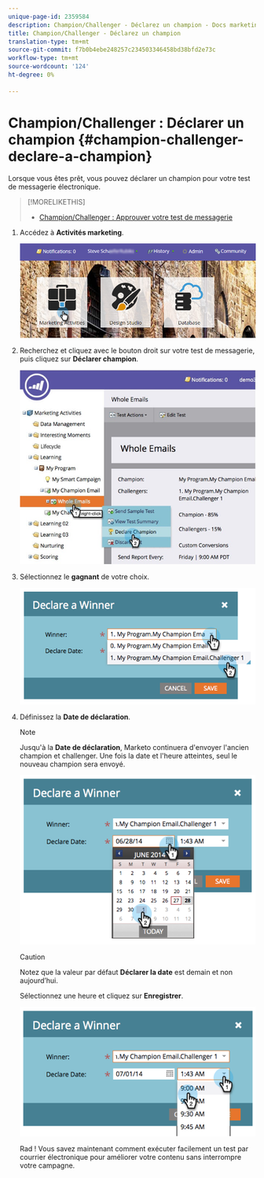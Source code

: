 ```yaml
---
unique-page-id: 2359584
description: Champion/Challenger - Déclarez un champion - Docs marketing - Documentation du produit
title: Champion/Challenger - Déclarez un champion
translation-type: tm+mt
source-git-commit: f7b0b4ebe248257c234503346458bd38bfd2e73c
workflow-type: tm+mt
source-wordcount: '124'
ht-degree: 0%

---
```



# Champion/Challenger : Déclarer un champion {#champion-challenger-declare-a-champion}

Lorsque vous êtes prêt, vous pouvez déclarer un champion pour votre test de messagerie électronique.

>[!MORELIKETHIS]
>
>* [Champion/Challenger : Approuver votre test de messagerie](champion-challenger-approve-your-email-test.md)


1. Accédez à **Activités marketing**.

   ![](assets/login-marketing-activities-2.png)

1. Recherchez et cliquez avec le bouton droit sur votre test de messagerie, puis cliquez sur **Déclarer champion**.

   ![](assets/champion4.jpg)

1. Sélectionnez le **gagnant** de votre choix.

   ![](assets/image2014-9-15-13-3a33-3a33.png)

1. Définissez la **Date de déclaration**.

   >[!NOTE]
   >
   >Jusqu&#39;à la **Date de déclaration**, Marketo continuera d&#39;envoyer l&#39;ancien champion et challenger. Une fois la date et l&#39;heure atteintes, seul le nouveau champion sera envoyé.

   ![](assets/image2014-9-15-13-3a33-3a47.png)

   >[!CAUTION]
   >
   >Notez que la valeur par défaut **Déclarer la date** est demain et non aujourd’hui.

   Sélectionnez une heure et cliquez sur **Enregistrer**.

   ![](assets/image2014-9-15-13-3a33-3a56.png)

   Rad ! Vous savez maintenant comment exécuter facilement un test par courrier électronique pour améliorer votre contenu sans interrompre votre campagne.
